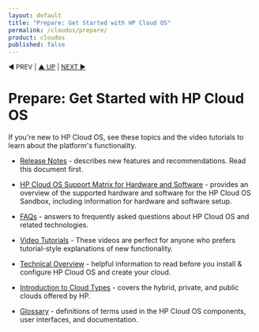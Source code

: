 ```yaml
---
layout: default
title: "Prepare: Get Started with HP Cloud OS"
permalink: /cloudos/prepare/
product: cloudos
published: false
---
```

<!--PUBLISHED-->


<p style="font-size: small;"> &#9664; PREV | <a href="/cloudos/">&#9650; UP</a> | <a href="/cloudos/prepare/releasenotes/">NEXT &#9654;</a> </p>

# Prepare: Get Started with HP Cloud OS

If you're new to HP Cloud OS, see these topics and the video tutorials to learn about the platform's functionality.

* [Release Notes](/cloudos/prepare/releasenotes/) - describes new features and recommendations.  Read this document first. 

* [HP Cloud OS Support Matrix for Hardware and Software](/cloudos/prepare/supportmatrix/) - provides an overview of the supported hardware and software for the HP Cloud OS Sandbox, including information for hardware and software setup.

* [FAQs](/cloudos/prepare/faqs/) - answers to frequently asked questions about HP Cloud OS and related technologies.

* [Video Tutorials](/cloudos/prepare/videos/) - These videos are perfect for anyone who prefers tutorial-style explanations of new functionality.

* [Technical Overview](/cloudos/prepare/overview/) - helpful information to read before you install &amp; configure HP Cloud OS and create your cloud.

* [Introduction to Cloud Types](/cloudos/prepare/cloudtypes/) - covers the hybrid, private, and public clouds offered by HP.  

* [Glossary](/cloudos/prepare/glossary/) - definitions of terms used in the HP Cloud OS components, user interfaces, and documentation.

